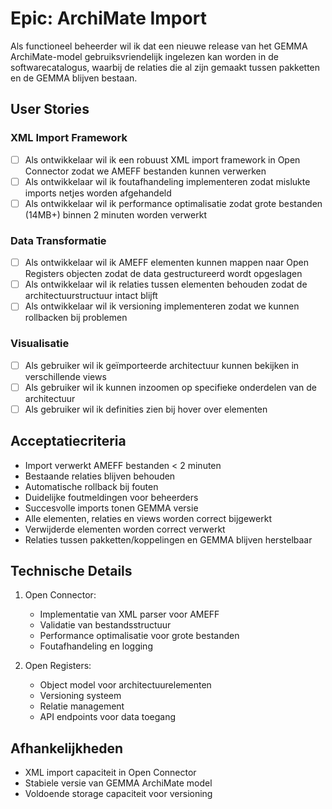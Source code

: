 # Epic: ArchiMate Import

Als functioneel beheerder wil ik dat een nieuwe release van het GEMMA ArchiMate-model gebruiksvriendelijk ingelezen kan worden in de softwarecatalogus, waarbij de relaties die al zijn gemaakt tussen pakketten en de GEMMA blijven bestaan.

## User Stories

### XML Import Framework
- [ ] Als ontwikkelaar wil ik een robuust XML import framework in Open Connector zodat we AMEFF bestanden kunnen verwerken
- [ ] Als ontwikkelaar wil ik foutafhandeling implementeren zodat mislukte imports netjes worden afgehandeld
- [ ] Als ontwikkelaar wil ik performance optimalisatie zodat grote bestanden (14MB+) binnen 2 minuten worden verwerkt

### Data Transformatie
- [ ] Als ontwikkelaar wil ik AMEFF elementen kunnen mappen naar Open Registers objecten zodat de data gestructureerd wordt opgeslagen
- [ ] Als ontwikkelaar wil ik relaties tussen elementen behouden zodat de architectuurstructuur intact blijft
- [ ] Als ontwikkelaar wil ik versioning implementeren zodat we kunnen rollbacken bij problemen

### Visualisatie
- [ ] Als gebruiker wil ik geïmporteerde architectuur kunnen bekijken in verschillende views
- [ ] Als gebruiker wil ik kunnen inzoomen op specifieke onderdelen van de architectuur
- [ ] Als gebruiker wil ik definities zien bij hover over elementen

## Acceptatiecriteria
- Import verwerkt AMEFF bestanden < 2 minuten
- Bestaande relaties blijven behouden
- Automatische rollback bij fouten
- Duidelijke foutmeldingen voor beheerders
- Succesvolle imports tonen GEMMA versie
- Alle elementen, relaties en views worden correct bijgewerkt
- Verwijderde elementen worden correct verwerkt
- Relaties tussen pakketten/koppelingen en GEMMA blijven herstelbaar

## Technische Details
1. Open Connector:
   - Implementatie van XML parser voor AMEFF
   - Validatie van bestandsstructuur
   - Performance optimalisatie voor grote bestanden
   - Foutafhandeling en logging

2. Open Registers:
   - Object model voor architectuurelementen
   - Versioning systeem
   - Relatie management
   - API endpoints voor data toegang

## Afhankelijkheden
- XML import capaciteit in Open Connector
- Stabiele versie van GEMMA ArchiMate model
- Voldoende storage capaciteit voor versioning 